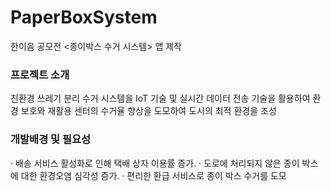 # PaperBoxSystem
한이음 공모전 <종이박스 수거 시스템> 앱 제작

### 프로젝트 소개
친환경 쓰레기 분리 수거 시스템을 IoT 기술 및 실시간 데이터 전송 기술을 활용하여 환경 보호와 재활용 센터의 수거율 향상을 도모하여 도시의 최적 환경을 조성

### 개발배경 및 필요성
· 배송 서비스 활성화로 인해 택배 상자 이용률 증가.
· 도로에 처리되지 않은 종이 박스에 대한 환경오염 심각성 증가.
· 편리한 환급 서비스로 종이 박스 수거를 도모

